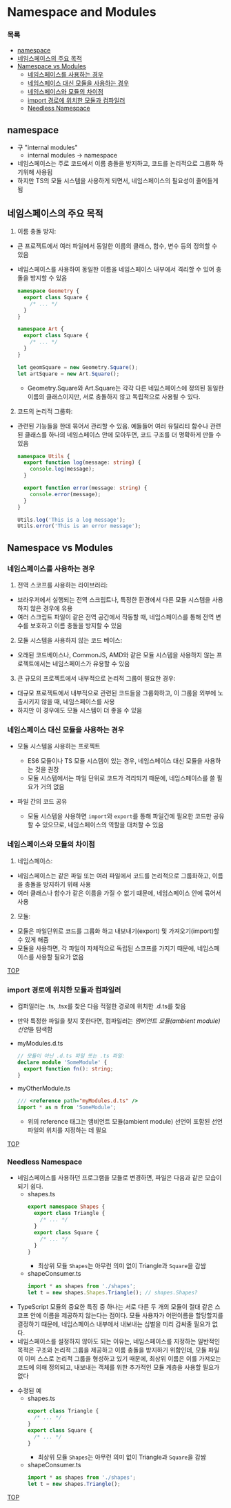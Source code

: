 # Namespace and Modules

### 목록

- [namespace](#namespace)
- [네임스페이스의 주요 목적](#네임스페이스의-주요-목적)
- [Namespace vs Modules](#namespace-vs-modules)
  - [네임스페이스를 사용하는 경우](#네임스페이스를-사용하는-경우)
  - [네임스페이스 대신 모듈을 사용하는 경우](#네임스페이스-대신-모듈을-사용하는-경우)
  - [네임스페이스와 모듈의 차이점](#네임스페이스와-모듈의-차이점)
  - [import 경로에 위치한 모듈과 컴파일러](#import-경로에-위치한-모듈과-컴파일러)
  - [Needless Namespace](#needless-namespace)

## namespace

- 구 "internal modules"
  - internal modules -> namespace
- 네임스페이스는 주로 코드에서 이름 충돌을 방지하고, 코드를 논리적으로 그룹화 하기위해 사용됨
- 하지만 TS의 모듈 시스템을 사용하게 되면서, 네임스페이스의 필요성이 줄어들게 됨

## 네임스페이스의 주요 목적

1. 이름 충돌 방지:

- 큰 프로젝트에서 여러 파일에서 동일한 이름의 클래스, 함수, 변수 등의 정의할 수 있음
- 네임스페이스를 사용하여 동일한 이름을 네임스페이스 내부에서 격리할 수 있어 충돌을 방지할 수 있음

  ```ts
  namespace Geometry {
    export class Square {
      /* ... */
    }
  }

  namespace Art {
    export class Square {
      /* ... */
    }
  }

  let geomSquare = new Geometry.Square();
  let artSquare = new Art.Square();
  ```

  - Geometry.Square와 Art.Square는 각각 다른 네임스페이스에 정의된 동일한 이름의 클래스이지만, 서로 충돌하지 않고 독립적으로 사용될 수 있다.

2. 코드의 논리적 그룹화:

- 관련된 기능들을 한데 묶어서 관리할 수 있음. 예들들어 여러 유틸리티 함수나 관련된 클래스를 하나의 네임스페이스 안에 모아두면, 코드 구조를 더 명확하게 만들 수 있음

  ```ts
  namespace Utils {
    export function log(message: string) {
      console.log(message);
    }

    export function error(message: string) {
      console.error(message);
    }
  }

  Utils.log('This is a log message');
  Utils.error('This is an error message');
  ```

## Namespace vs Modules

### 네임스페이스를 사용하는 경우

1. 전역 스코프를 사용하는 라이브러리:

- 브라우저에서 실행되는 전역 스크립트나, 특정한 환경에서 다른 모듈 시스템을 사용하지 않은 경우에 유용
- 여러 스크립트 파일이 같은 전역 공간에서 작동할 때, 네임스페이스를 통해 전역 변수를 보호하고 이름 충돌을 방지할 수 있음

2. 모듈 시스템을 사용하지 않는 코드 베이스:

- 오래된 코드베이스나, CommonJS, AMD와 같은 모듈 시스템을 사용하지 않는 프로젝트에서는 네임스페이스가 유용할 수 있음

3. 큰 규모의 프로젝트에서 내부적으로 논리적 그룹이 필요한 경우:

- 대규모 프로젝트에서 내부적으로 관련된 코드들을 그룹화하고, 이 그룹을 외부에 노출시키지 않을 때, 네임스페이스를 사용
- 하지만 이 경우에도 모듈 시스템이 더 좋을 수 있음

### 네임스페이스 대신 모듈을 사용하는 경우

- 모듈 시스템을 사용하는 프로젝트

  - ES6 모듈이나 TS 모듈 시스템이 있는 경우, 네임스페이스 대신 모듈을 사용하는 것을 권장
  - 모듈 시스템에서는 파일 단위로 코드가 격리되기 때문에, 네임스페이스를 쓸 필요가 거의 없음

- 파일 간의 코드 공유
  - 모듈 시스템을 사용하면 `import`와 `export`를 통해 파일간에 필요한 코드만 공유할 수 있으므로, 네임스페이스의 역할을 대처할 수 있음

### 네임스페이스와 모듈의 차이점

1. 네임스페이스:

- 네임스페이스는 같은 파일 또는 여러 파일에서 코드를 논리적으로 그룹화하고, 이름을 충돌을 방지하기 위해 사용
- 여러 클래스나 함수가 같은 이름을 가질 수 없기 떄문에, 네임스페이스 안에 묶어서 사용

2. 모듈:

- 모듈은 파일단위로 코드를 그룹화 하고 내보내기(export) 및 가져오기(import)할 수 있게 해줌
- 모듈을 사용하면, 각 파일이 자체적으로 독립된 스코프를 가지기 때문에, 네임스페이스를 사용할 필요가 없음

[TOP](#)

### import 경로에 위치한 모듈과 컴파일러

- 컴퍼일러는 .ts, .tsx를 찾은 다음 적절한 경로에 위치한 .d.ts를 찾음
- 만약 특정한 파일을 찾지 못한다면, 컴파일러는 *앰비언트 모듈(ambient module) 선언*을 탐색함

- myModules.d.ts

  ```ts
  // 모듈이 아닌 .d.ts 파일 또는 .ts 파일:
  declare module 'SomeModule' {
    export function fn(): string;
  }
  ```

- myOtherModule.ts

  ```ts
  /// <reference path="myModules.d.ts" />
  import * as m from 'SomeModule';
  ```

  - 위의 reference 태그는 앰비언트 모듈(ambient module) 선언이 포함된 선언 파일의 위치를 지정하는 데 필요

[TOP](#)

### Needless Namespace

- 네임스페이스를 사용하던 프로그램을 모듈로 변경하면, 파일은 다음과 같은 모습이 되기 쉽다.
  - shapes.ts
    ```ts
    export namespace Shapes {
      export class Triangle {
        /* ... */
      }
      export class Square {
        /* ... */
      }
    }
    ```
    - 최상위 모듈 `Shapes`는 아무런 의미 없이 Triangle과 `Square`을 감쌈
  - shapeConsumer.ts
    ```js
    import * as shapes from './shapes';
    let t = new shapes.Shapes.Triangle(); // shapes.Shapes?
    ```
- TypeScript 모듈의 중요한 특징 중 하나는 서로 다른 두 개의 모듈이 절대 같은 스코프 안에 이름을 제공하지 않는다는 점이다. 모듈 사용자가 어떤이름을 할당할지를 결정하기 떄문에, 네임스페이스 내부에서 내보내는 심벌을 미리 감싸줄 필요가 없다.
- 네임스페이스를 설정하지 않아도 되는 이유는, 네임스페이스를 지정하는 일반적인 목적은 구조와 논리적 그룹을 제공하고 이름 충돌을 방지하기 위함인데, 모듈 파일이 이미 스스로 논리적 그룹을 형성하고 있기 때문에, 최상위 이름은 이를 가져오는 코드에 의해 정의되고, 내보내는 객체를 위한 추가적인 모듈 계층을 사용할 필요가 없다

* 수정된 예
  - shapes.ts
    ```ts
    export class Triangle {
      /* ... */
    }
    export class Square {
      /* ... */
    }
    ```
    - 최상위 모듈 `Shapes`는 아무런 의미 없이 Triangle과 `Square`을 감쌈
  - shapeConsumer.ts
    ```js
    import * as shapes from './shapes';
    let t = new shapes.Triangle();
    ```

[TOP](#)
